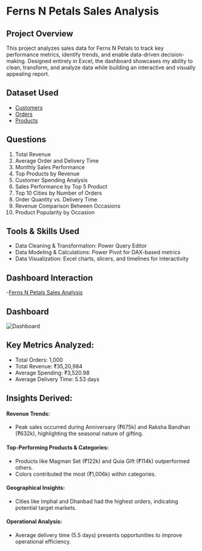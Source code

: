 # Ferns N Petals Sales Analysis 
## Project Overview 
This project analyzes sales data for Ferns N Petals to track key performance metrics, identify trends, and enable data-driven decision-making. Designed entirely in Excel, the dashboard showcases my ability to clean, transform, and analyze data while building an interactive and visually appealing report.

## Dataset Used
- <a href="https://github.com/akhilanm123/Ferns-N-Petals-Sales-Analysis/blob/main/customers.csv">Customers</a>
- <a href="https://github.com/akhilanm123/Ferns-N-Petals-Sales-Analysis/blob/main/orders.csv">Orders</a>
- <a href="https://github.com/akhilanm123/Ferns-N-Petals-Sales-Analysis/blob/main/products.csv">Products</a>

## Questions
 1. Total Revenue
 2. Average Order and Delivery Time
 3. Monthly Sales Performance
 4. Top Products by Revenue
 5. Customer Spending Analysis
 6. Sales Performance by Top 5 Product
 7. Top 10 Cities by Number of Orders
 8. Order Quantity vs. Delivery Time
 9. Revenue Comparison Between Occasions
 10. Product Popularity by Occasion

## Tools & Skills Used

- Data Cleaning & Transformation: Power Query Editor
- Data Modeling & Calculations: Power Pivot for DAX-based metrics
- Data Visualization: Excel charts, slicers, and timelines for interactivity

## Dashboard Interaction
-<a href="https://github.com/akhilanm123/Ferns-N-Petals-Sales-Analysis/blob/main/Ferns%20and%20Petals%20Sales%20Analysis.xlsx">Ferns N Petals Sales Analysis</a>
## Dashboard
![Dashboard](https://github.com/user-attachments/assets/698072da-15d3-44ca-ac3a-1253e2a0867a)

##  Key Metrics Analyzed:

- Total Orders: 1,000
- Total Revenue: ₹35,20,984
- Average Spending: ₹3,520.98 
- Average Delivery Time: 5.53 days

## Insights Derived:

#### Revenue Trends:
- Peak sales occurred during Anniversary (₹675k) and Raksha Bandhan (₹632k), highlighting the seasonal nature of gifting.
#### Top-Performing Products & Categories:
- Products like Magman Set (₹122k) and Quia Gift (₹114k) outperformed others.
- Colors contributed the most (₹1,006k) within categories.
#### Geographical Insights:
- Cities like Imphal and Dhanbad had the highest orders, indicating potential target markets.
#### Operational Analysis:
- Average delivery time (5.5 days) presents opportunities to improve operational efficiency.

          
